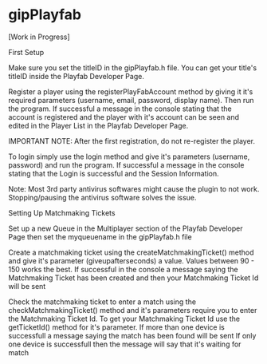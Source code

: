# gipPlayfab
[Work in Progress]

First Setup

Make sure you set the titleID in the gipPlayfab.h file. You can get your title's titleID inside the Playfab Developer Page.

Register a player using the registerPlayFabAccount method by giving it it's required parameters (username, email, password, display name). Then run the program. If successful a message in the console stating that the account is registered and the player with it's account can be seen and edited in the Player List in the Playfab Developer Page.

IMPORTANT NOTE: After the first registration, do not re-register the player.

To login simply use the login method and give it's parameters (username, password) and run the program. 
If successful a message in the console stating that the Login is successful and the Session Information.

Note: Most 3rd party antivirus softwares might cause the plugin to not work. Stopping/pausing the antivirus software solves the issue.

Setting Up Matchmaking Tickets

Set up a new Queue in the Multiplayer section of the Playfab Developer Page then set the myqueuename in the gipPlayfab.h file

Create a matchmaking ticket using the createMatchmakingTicket() method and give it's parameter (giveupafterseconds) a value. Values between 90 - 150 works the best.
If successful in the console a message saying the Matchmaking Ticket has been created and then your Matchmaking Ticket Id will be sent

Check the matchmaking ticket to enter a match using the checkMatchmakingTicket() method and it's parameters require you to enter the Matchmaking Ticket Id. To get your Matchmaking Ticket Id use the getTicketId() method for it's parameter.
If more than one device is successfull a message saying the match has been found will be sent
If only one device is successfull then the message will say that it's waiting for match


